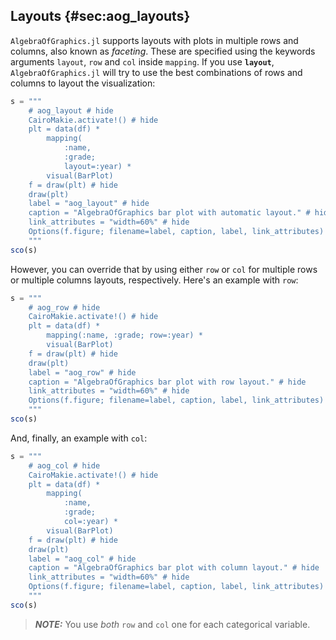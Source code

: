 ## Layouts {#sec:aog_layouts}

`AlgebraOfGraphics.jl` supports layouts with plots in multiple rows and columns,
also known as _faceting_.
These are specified using the keywords arguments `layout`, `row` and `col` inside `mapping`.
If you use **`layout`**, `AlgebraOfGraphics.jl` will try to use the best combinations of rows and columns to layout the visualization:

```jl
s = """
    # aog_layout # hide
    CairoMakie.activate!() # hide
    plt = data(df) *
        mapping(
            :name,
            :grade;
            layout=:year) *
        visual(BarPlot)
    f = draw(plt) # hide
    draw(plt)
    label = "aog_layout" # hide
    caption = "AlgebraOfGraphics bar plot with automatic layout." # hide
    link_attributes = "width=60%" # hide
    Options(f.figure; filename=label, caption, label, link_attributes) # hide
    """
sco(s)
```

However, you can override that by using either `row` or `col` for multiple rows or multiple columns layouts, respectively.
Here's an example with `row`:

```jl
s = """
    # aog_row # hide
    CairoMakie.activate!() # hide
    plt = data(df) *
        mapping(:name, :grade; row=:year) *
        visual(BarPlot)
    f = draw(plt) # hide
    draw(plt)
    label = "aog_row" # hide
    caption = "AlgebraOfGraphics bar plot with row layout." # hide
    link_attributes = "width=60%" # hide
    Options(f.figure; filename=label, caption, label, link_attributes) # hide
    """
sco(s)
```

And, finally, an example with `col`:

```jl
s = """
    # aog_col # hide
    CairoMakie.activate!() # hide
    plt = data(df) *
        mapping(
            :name,
            :grade;
            col=:year) *
        visual(BarPlot)
    f = draw(plt) # hide
    draw(plt)
    label = "aog_col" # hide
    caption = "AlgebraOfGraphics bar plot with column layout." # hide
    link_attributes = "width=60%" # hide
    Options(f.figure; filename=label, caption, label, link_attributes) # hide
    """
sco(s)
```

> **_NOTE:_**
> You use _both_ `row` and `col` one for each categorical variable.
